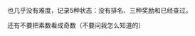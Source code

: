 <!-- date and tags in the next two lines
2017-05-04 23:16:49 +0800
data processing, prime numbers
-->

也几乎没有难度，记录5种状态：没有排名、三种奖励和已经查过。

还有不要把素数看成奇数（不要问我怎么知道的）
